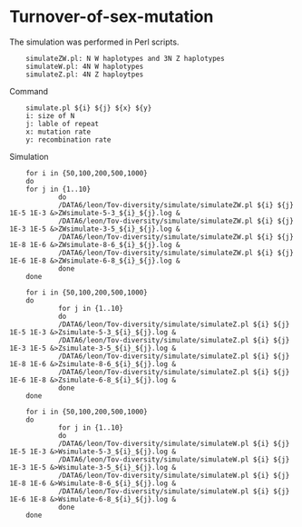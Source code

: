 # Turnover-of-sex-mutation


The simulation was performed in Perl scripts.

        simulateZW.pl: N W haplotypes and 3N Z haplotypes
        simulateW.pl: 4N W haplotypes
        simulateZ.pl: 4N Z haploytpes


Command

        simulate.pl ${i} ${j} ${x} ${y} 
        i: size of N
        j: lable of repeat
        x: mutation rate
        y: recombination rate

Simulation

        for i in {50,100,200,500,1000}
        do
        for j in {1..10}
                do
                /DATA6/leon/Tov-diversity/simulate/simulateZW.pl ${i} ${j} 1E-5 1E-3 &>ZWsimulate-5-3_${i}_${j}.log &      
                /DATA6/leon/Tov-diversity/simulate/simulateZW.pl ${i} ${j} 1E-3 1E-5 &>ZWsimulate-3-5_${i}_${j}.log &
                /DATA6/leon/Tov-diversity/simulate/simulateZW.pl ${i} ${j} 1E-8 1E-6 &>ZWsimulate-8-6_${i}_${j}.log &
                /DATA6/leon/Tov-diversity/simulate/simulateZW.pl ${i} ${j} 1E-6 1E-8 &>ZWsimulate-6-8_${i}_${j}.log &                
                done
        done

        for i in {50,100,200,500,1000}
        do
                for j in {1..10}
                do
                /DATA6/leon/Tov-diversity/simulate/simulateZ.pl ${i} ${j} 1E-5 1E-3 &>Zsimulate-5-3_${i}_${j}.log &
                /DATA6/leon/Tov-diversity/simulate/simulateZ.pl ${i} ${j} 1E-3 1E-5 &>Zsimulate-3-5_${i}_${j}.log &
                /DATA6/leon/Tov-diversity/simulate/simulateZ.pl ${i} ${j} 1E-8 1E-6 &>Zsimulate-8-6_${i}_${j}.log &
                /DATA6/leon/Tov-diversity/simulate/simulateZ.pl ${i} ${j} 1E-6 1E-8 &>Zsimulate-6-8_${i}_${j}.log & 
                done
        done
        
        for i in {50,100,200,500,1000}
        do
                for j in {1..10}
                do
                /DATA6/leon/Tov-diversity/simulate/simulateW.pl ${i} ${j} 1E-5 1E-3 &>Wsimulate-5-3_${i}_${j}.log &
                /DATA6/leon/Tov-diversity/simulate/simulateW.pl ${i} ${j} 1E-3 1E-5 &>Wsimulate-3-5_${i}_${j}.log &
                /DATA6/leon/Tov-diversity/simulate/simulateW.pl ${i} ${j} 1E-8 1E-6 &>Wsimulate-8-6_${i}_${j}.log &
                /DATA6/leon/Tov-diversity/simulate/simulateW.pl ${i} ${j} 1E-6 1E-8 &>Wsimulate-6-8_${i}_${j}.log &
                done
        done


